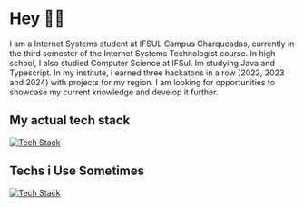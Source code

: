 # Hey 👋🏻

I am a Internet Systems student at IFSUL Campus Charqueadas, currently in the third semester of the Internet Systems Technologist course. In high school, I also studied Computer Science at IFSul. Im studying Java and Typescript. In my institute, i earned three hackatons in a row (2022, 2023 and 2024) with projects for my region. I am looking for opportunities to showcase my current knowledge and develop it further. 

## My actual tech stack

[![Tech Stack](https://skillicons.dev/icons?i=java,spring,jest,js,ts,nodejs,prisma,express,docker,aws,mysql,postgresql,sqlite)](https://skillicons.dev)

## Techs i Use Sometimes

[![Tech Stack](https://skillicons.dev/icons?i=figma,react,next)](https://skillicons.dev)

